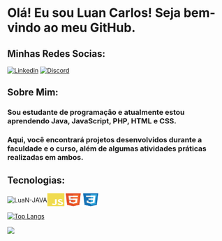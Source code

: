 # Olá! Eu sou Luan Carlos! Seja bem-vindo ao meu GitHub.

## Minhas Redes Socias:
[![Linkedin](https://img.shields.io/badge/LinkedIn-0077B5?style=for-the-badge&logo=linkedin&logoColor=white)](https://www.linkedin.com/in/luan-carlos-502932249/)
[![Discord](https://img.shields.io/badge/Discord-7289DA?style=for-the-badge&logo=discord&logoColor=white)](https://discord.gg/HH8VjnEZpP)

## Sobre Mim:

### Sou estudante de programação e atualmente estou aprendendo Java, JavaScript, PHP, HTML e CSS.
### Aqui, você encontrará projetos desenvolvidos durante a faculdade e o curso, além de algumas atividades práticas realizadas em ambos.

## Tecnologias:

<img align="center" alt="LuaN-JAVA" height="30" width="40" src="https://cdn.jsdelivr.net/gh/devicons/devicon@latest/icons/java/java-original.svg" /><img align="center" alt="LuaN-Js" height="30" width="40" src="https://raw.githubusercontent.com/devicons/devicon/master/icons/javascript/javascript-plain.svg"><img align="center" alt="Rafa-HTML" height="30" width="40" src="https://raw.githubusercontent.com/devicons/devicon/master/icons/html5/html5-original.svg"><img align="center" alt="Rafa-CSS" height="30" width="40" src="https://raw.githubusercontent.com/devicons/devicon/master/icons/css3/css3-original.svg">


[![Top Langs](https://github-readme-stats.vercel.app/api/top-langs/?username=LuanICWS&layout=donut&theme=dark)](https://github.com/LuanICWS/github-readme-stats)


<a href="https://github.com/LuanICWS/github-readme-stats">
  <img height=150 align="center" src="https://github-readme-stats.vercel.app/api?username=LuanICWS&theme=dark" />
</a>

#
